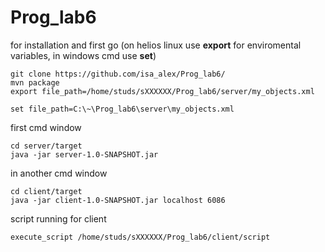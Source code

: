 # Prog_lab6

for installation and first go (on helios linux use **export** for enviromental variables, in windows cmd use **set**)

```
git clone https://github.com/isa_alex/Prog_lab6/ 
mvn package
export file_path=/home/studs/sXXXXXX/Prog_lab6/server/my_objects.xml
```
```
set file_path=C:\~\Prog_lab6\server\my_objects.xml
```

first cmd window

```
cd server/target
java -jar server-1.0-SNAPSHOT.jar
```

in another cmd window
```
cd client/target
java -jar client-1.0-SNAPSHOT.jar localhost 6086
```
script running for client
```
execute_script /home/studs/sXXXXXX/Prog_lab6/client/script
```
